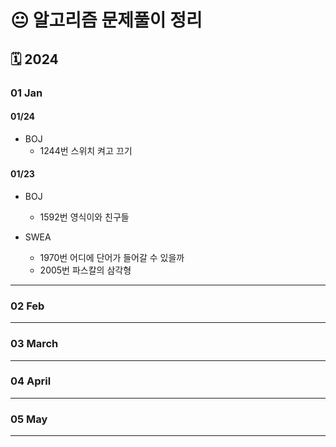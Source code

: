 # 😐 알고리즘 문제풀이 정리 

## 🗓 2024

### 01 Jan

#### 01/24
- BOJ 
  - 1244번 스위치 켜고 끄기

#### 01/23
- BOJ 
  - 1592번 영식이와 친구들

- SWEA 
  - 1970번 어디에 단어가 들어갈 수 있을까
  - 2005번 파스칼의 삼각형

---
### 02 Feb

---
### 03 March

---
### 04 April

---
### 05 May

---